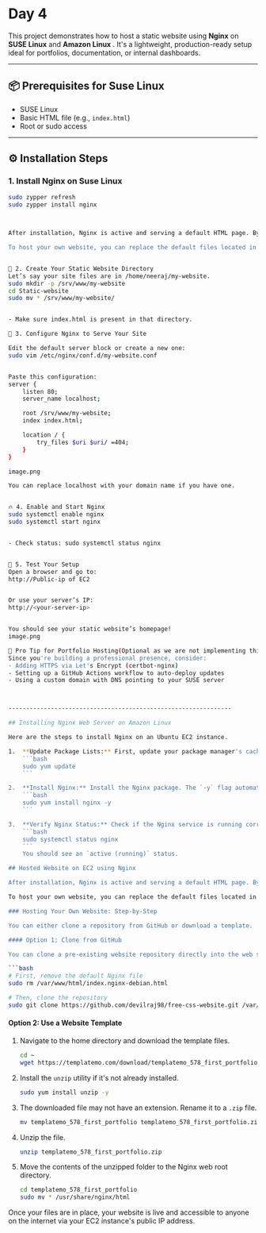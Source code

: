 ﻿# Day 4
This project demonstrates how to host a static website using **Nginx** on **SUSE Linux** and **Amazon Linux** . It's a lightweight, production-ready setup ideal for portfolios, documentation, or internal dashboards.

---

## 📦 Prerequisites for Suse Linux

- SUSE Linux 
- Basic HTML file (e.g., `index.html`)
- Root or sudo access

---

## ⚙️ Installation Steps

### 1. Install Nginx on Suse Linux

```bash
sudo zypper refresh
sudo zypper install nginx



After installation, Nginx is active and serving a default HTML page. By navigating to your EC2 instance's public IP address in a web browser, you can see the default Nginx welcome page.

To host your own website, you can replace the default files located in `/var/www/html/` with your own website's files (e.g., `index.html`, CSS, and JavaScript files).


📂 2. Create Your Static Website Directory
Let’s say your site files are in /home/neeraj/my-website.
sudo mkdir -p /srv/www/my-website
cd Static-website
sudo mv * /srv/www/my-website/


- Make sure index.html is present in that directory.

🔧 3. Configure Nginx to Serve Your Site

Edit the default server block or create a new one:
sudo vim /etc/nginx/conf.d/my-website.conf


Paste this configuration:
server {
    listen 80;
    server_name localhost;

    root /srv/www/my-website;
    index index.html;

    location / {
        try_files $uri $uri/ =404;
    }
}

image.png

You can replace localhost with your domain name if you have one.


🔥 4. Enable and Start Nginx
sudo systemctl enable nginx
sudo systemctl start nginx


- Check status: sudo systemctl status nginx


🧪 5. Test Your Setup
Open a browser and go to:
http://Public-ip of EC2


Or use your server’s IP:
http://<your-server-ip>


You should see your static website’s homepage!
image.png

📝 Pro Tip for Portfolio Hosting(Optional as we are not implementing this as of now)
Since you're building a professional presence, consider:
- Adding HTTPS via Let's Encrypt (certbot-nginx)
- Setting up a GitHub Actions workflow to auto-deploy updates
- Using a custom domain with DNS pointing to your SUSE server



---------------------------------------------------------------

## Installing Nginx Web Server on Amazon Linux 

Here are the steps to install Nginx on an Ubuntu EC2 instance.

1.  **Update Package Lists:** First, update your package manager's cache to ensure you get the latest versions of software.
    ```bash
    sudo yum update
    ```

2.  **Install Nginx:** Install the Nginx package. The `-y` flag automatically confirms the installation.
    ```bash
    sudo yum install nginx -y
    ```

3.  **Verify Nginx Status:** Check if the Nginx service is running correctly.
    ```bash
    sudo systemctl status nginx
    ```
    You should see an `active (running)` status.

## Hosted Website on EC2 using Nginx

After installation, Nginx is active and serving a default HTML page. By navigating to your EC2 instance's public IP address in a web browser, you can see the default Nginx welcome page.

To host your own website, you can replace the default files located in `/var/www/html/` with your own website's files (e.g., `index.html`, CSS, and JavaScript files).

### Hosting Your Own Website: Step-by-Step

You can either clone a repository from GitHub or download a template.

#### Option 1: Clone from GitHub

You can clone a pre-existing website repository directly into the web server's root directory.

```bash
# First, remove the default Nginx file
sudo rm /var/www/html/index.nginx-debian.html

# Then, clone the repository
sudo git clone https://github.com/devilraj98/free-css-website.git /var/www/html
```

#### Option 2: Use a Website Template

1.  Navigate to the home directory and download the template files.
    ```bash
    cd ~
    wget https://templatemo.com/download/templatemo_578_first_portfolio
    ```

2.  Install the `unzip` utility if it's not already installed.
    ```bash
    sudo yum install unzip -y
    ```

3.  The downloaded file may not have an extension. Rename it to a `.zip` file.
    ```bash
    mv templatemo_578_first_portfolio templatemo_578_first_portfolio.zip
    ```

4.  Unzip the file.
    ```bash
    unzip templatemo_578_first_portfolio.zip
    ```

5.  Move the contents of the unzipped folder to the Nginx web root directory.
    ```bash
    cd templatemo_578_first_portfolio
    sudo mv * /usr/share/nginx/html

    ```
    
Once your files are in place, your website is live and accessible to anyone on the internet via your EC2 instance's public IP address.

